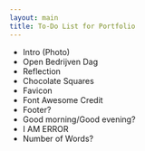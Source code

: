 ```yaml
---
layout: main
title: To-Do List for Portfolio
---
```

* Intro (Photo)
* Open Bedrijven Dag
* Reflection
* Chocolate Squares
* Favicon
* Font Awesome Credit
* Footer?
* Good morning/Good evening?
* I AM ERROR
* Number of Words?